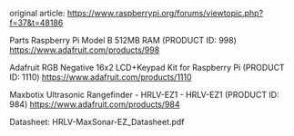 
original article: https://www.raspberrypi.org/forums/viewtopic.php?f=37&t=48186



Parts
Raspberry Pi Model B 512MB RAM (PRODUCT ID: 998)
https://www.adafruit.com/products/998

Adafruit RGB Negative 16x2 LCD+Keypad Kit for Raspberry Pi (PRODUCT ID: 1110)
https://www.adafruit.com/products/1110

Maxbotix Ultrasonic Rangefinder - HRLV-EZ1 - HRLV-EZ1 (PRODUCT ID: 984)
https://www.adafruit.com/products/984

Datasheet: HRLV-MaxSonar-EZ_Datasheet.pdf
